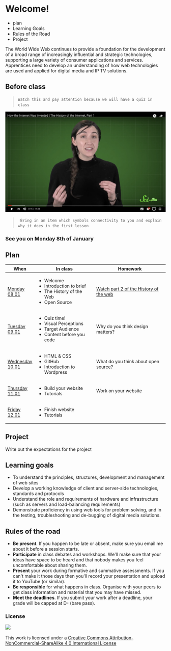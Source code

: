# Welcome!

* plan
* Learning Goals
* Rules of the Road
* Project

The World Wide Web continues to provide a foundation for the development of a broad range of increasingly influential and strategic technologies, supporting a large variety of consumer applications and services. Apprentices need to develop an understanding of how web technologies are used and applied for digital media and IP TV solutions.

## Before class

> `Watch this and pay attention because we will have a quiz in class`

[![webhistory1](assets/youtube1.png)](https://www.youtube.com/watch?v=1UStbvRnwmQ)

> ` Bring in an item which symbols connectivity to you and explain why it does in the first lesson`

### See you on Monday 8th of January


## Plan

When | In class           | Homework
---- | ------------------ | --------
[Monday<br>08.01](sessions/01)| <ul><li>Welcome<li>Introduction to brief <li>The History of the Web <li>Open Source | [Watch part 2 of the History of the web](https://www.youtube.com/watch?v=1CsPHKJWiw0)
[Tuesday<br>09.01](sessions/02)| <ul><li>Quiz time! <li>Visual Perceptions <li>Target Audience <li>Content before you code  | Why do you think design matters?
[Wednesday<br>10.01](sessions/03)| <ul><li>HTML & CSS <li>GitHub <li>Introduction to Wordpress | What do you think about open source?
[Thursday<br>11.01](sessions/04)| <ul><li>Build your website <li>Tutorials | Work on your website
[Friday<br>12.01](sessions/05)| <ul><li>Finish website <li>Tutorials |

## Project

Write out the expectations for the project 

## Learning goals

* To understand the principles, structures, development and management of web sites
* Develop a working knowledge of client and server-side technologies, standards and protocols
* Understand the role and requirements of hardware and infrastructure (such as servers and load-balancing requirements)
* Demonstrate proficiency in using web tools for problem solving, and in the testing, troubleshooting and de-bugging of digital media solutions.

## Rules of the road

* **Be present**. If you happen to be late or absent, make sure you email me about it before a session starts.
* **Participate** in class debates and workshops. We'll make sure that your ideas have space to be heard and that nobody makes you feel uncomfortable about sharing them.
* **Present** your work during formative and summative assessments. If you can't make it those days then you'll record your presentation and upload it to YouTube (or similar).
* **Be responsible** for what happens in class. Organise with your peers to get class information and material that you may have missed.
* **Meet the deadlines**. If you submit your work after a deadline, your grade will be capped at D- (bare pass).

### License

[![](https://i.creativecommons.org/l/by-nc-sa/4.0/88x31.png)](http://creativecommons.org/licenses/by-nc-sa/4.0)

This work is licensed under a [Creative Commons Attribution-NonCommercial-ShareAlike 4.0 International License ](http://creativecommons.org/licenses/by-nc-sa/4.0)
